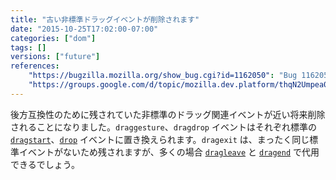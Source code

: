 ```yaml
---
title: "古い非標準ドラッグイベントが削除されます"
date: "2015-10-25T17:02:00-07:00"
categories: ["dom"]
tags: []
versions: ["future"]
references:
    "https://bugzilla.mozilla.org/show_bug.cgi?id=1162050": "Bug 1162050 - Remove draggesture and dragdrop events"
    "https://groups.google.com/d/topic/mozilla.dev.platform/thqN2Umpea0/discussion": "Intent to remove: support for old drag events"
---
```

後方互換性のために残されていた非標準のドラッグ関連イベントが近い将来削除されることになりました。`draggesture`、`dragdrop` イベントはそれぞれ標準の [`dragstart`](https://developer.mozilla.org/en-US/docs/Web/Events/dragstart)、[`drop`](https://developer.mozilla.org/en-US/docs/Web/Events/drop) イベントに置き換えられます。`dragexit` は、まったく同じ標準イベントがないため残されますが、多くの場合 [`dragleave`](https://developer.mozilla.org/en-US/docs/Web/Events/dragleave) と [`dragend`](https://developer.mozilla.org/en-US/docs/Web/Events/dragend) で代用できるでしょう。

